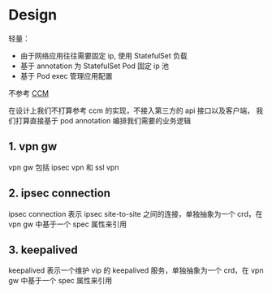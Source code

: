 # Design

轻量：

- 由于网络应用往往需要固定 ip, 使用 StatefulSet 负载
- 基于 annotation 为 StatefulSet Pod 固定 ip 池
- 基于 Pod exec 管理应用配置

不参考 [CCM](https://kubernetes.io/zh-cn/docs/concepts/architecture/cloud-controller/)

在设计上我们不打算参考 ccm 的实现，不接入第三方的 api 接口以及客户端， 我们打算直接基于 pod annotation 编排我们需要的业务逻辑

## 1. vpn gw

vpn gw 包括 ipsec vpn 和 ssl vpn

## 2. ipsec connection

ipsec connection 表示 ipsec site-to-site 之间的连接，单独抽象为一个 crd，在 vpn gw 中基于一个 spec 属性来引用

## 3. keepalived

keepalived 表示一个维护 vip 的 keepalived 服务，单独抽象为一个 crd，在 vpn gw 中基于一个 spec 属性来引用
